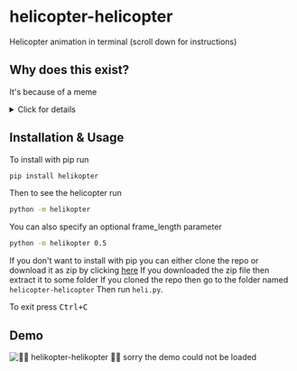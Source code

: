 # helicopter-helicopter

Helicopter animation in terminal (scroll down for instructions)

## Why does this exist?
It's because of a meme

<details close>
<summary>Click for details</summary>

See [this video](https://youtu.be/s8DiVcK26fg) or [this page](https://wiki.projecttopics.org/982409-what-is-helicopter-helicopter-meme-viral-tiktok-song-explore/index.html "Meme explanation") for a highly detailed explanation

### The origins
> The helicopter helicopter is a meme that got generated around November of this year.
> According to YouTube, the original video is about five seconds long. The video features a young Arab boy that has placed himself as a seat for the motorbike.
> His face is the headlight while his hands rest on the wheel of the Transformer-like vehicle.
> The serious expression on the boy’s face makes the video even more hilarious.
> The shot clip has managed to gather over 150,000 views in a few short days.
> On TikTok, the sound is famous as Helikopter by Fezlija.

### The creator
> The singer behind the Helikoppter helipkopter meme is none other then Fazlija. He is a 49 year old musician from Bosnia and herzegovinea.
> The singer released the song back in 2015. After a few creators used the tune for their background music, the sound started getting the recognition it deserves.
> It seems that the song has yet to have an English translation. According to Know your meme, the sone is about money and helicopter.
> The youtube videos have about 2 million views.

These memes usually have a music where a person with a arabic accent sings helikopter, helikopter\
There are three versions of this song: [#1](https://youtu.be/neDWGg2mGqo "1st Song"), [#2](https://youtu.be/neDWGg2mGqo?t=10 "2nd Song"), [#3](https://youtu.be/neDWGg2mGqo?t=33 "3rd Song")

</details>

## Installation & Usage

To install with pip run 
```sh
pip install helikopter
```
Then to see the helicopter run 
```sh
python -m helikopter
```
You can also specify an optional frame_length parameter
```sh
python -m helikopter 0.5
```

If you don't want to install with pip you can either clone the repo or download it as zip by clicking [here](https://github.com/wasi-master/helicopter-helicopter/archive/refs/heads/main.zip)
If you downloaded the zip file then extract it to some folder
If you cloned the repo then go to the folder named `helicopter-helicopter`
Then run `heli.py`.

To exit press <kbd>Ctrl+C</kbd>

## Demo

![🚁🚁 helikopter-helikopter 🚁🚁 sorry the demo could not be loaded](https://raw.githubusercontent.com/wasi-master/helicopter-helicopter/main/helikopter-helikopter.gif)
